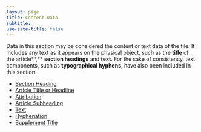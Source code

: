 ```yaml
---
layout: page
title: Content Data
subtitle:  
use-site-title: false
---
```


Data in this section may be considered the content or text data of the
file. It includes any text as it appears on the physical object, such as
the **title** of the article**,** **section headings** and **text**. For
the sake of consistency, text components, such as **typographical
hyphens**, have also been included in this section.

+ [Section Heading](../section-heading)
+ [Article Title or Headline](../headline)
+ [Attribution](../attribution)
+ [Article Subheading](../article-subheading)
+ [Text](../text)
+ [Hyphenation](../hyphenation)
+ [Supplement Title](../supplement-title)